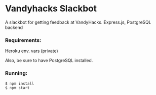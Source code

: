 # Vandyhacks Slackbot

A slackbot for getting feedback at VandyHacks.
Express.js, PostgreSQL backend

### Requirements:
Heroku env. vars (private)

Also, be sure to have PostgreSQL installed.

### Running:
```
$ npm install
$ npm start
```
